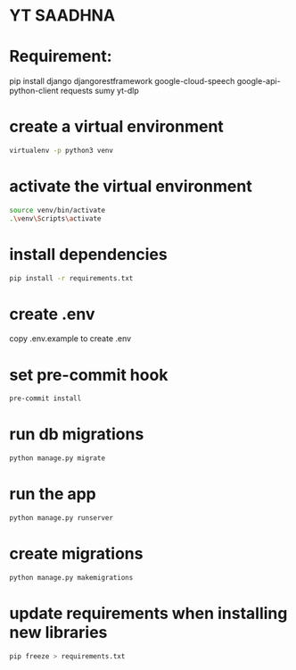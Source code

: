 # YT SAADHNA

# Requirement:

pip install django djangorestframework google-cloud-speech google-api-python-client requests sumy yt-dlp




# create a virtual environment
```bash
virtualenv -p python3 venv

```

# activate the virtual environment
```bash
source venv/bin/activate
.\venv\Scripts\activate

```

# install dependencies
```bash
pip install -r requirements.txt
```

# create .env
copy .env.example to create .env

# set pre-commit hook
```bash
pre-commit install
```

# run db migrations
```bash
python manage.py migrate
```
# run the app
```bash
python manage.py runserver
```

# create migrations
```bash
python manage.py makemigrations
```

# update requirements when installing new libraries
```bash
pip freeze > requirements.txt
```

